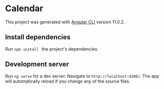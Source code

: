 # Calendar

This project was generated with [Angular CLI](https://github.com/angular/angular-cli) version 11.0.2.

## Install dependencies
Run `npm install ` the project's dependencies.

## Development server

Run `ng serve` for a dev server. Navigate to `http://localhost:4200/`. The app will automatically reload if you change any of the source files.

